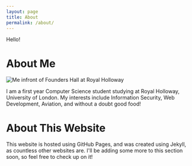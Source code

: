 ```yaml
---
layout: page
title: About
permalink: /about/
---
```

Hello!

# About Me
![Me infront of Founders Hall at Royal Holloway](../resources/andrewnco/images/About.jpg)

I am a first year Computer Science student studying at Royal Holloway,
University of London. My interests include Information Security, Web
Development, Aviation, and without a doubt good food! 

# About This Website
This website is hosted using GitHub Pages, and was created using Jekyll, as
countless other websites are. I'll be adding some more to this section soon, so
feel free to check up on it!
